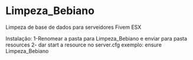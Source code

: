 # Limpeza_Bebiano
 
Limpeza de base de dados para serveidores Fivem ESX

Instalação:
1-Renomear a pasta para Limpeza_Bebiano e enviar para pasta resources 
2- dar start a resource no server.cfg
exemplo: ensure Limpeza_Bebiano

